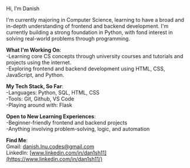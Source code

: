 Hi, I’m Danish

I'm currently majoring in Computer Science, learning to have a broad and in-depth understanding of frontend and backend development. I'm currently building a strong foundation in Python, with fond interest in solving real-world problems through programming.

**What I'm Working On**:  
-Learning core CS concepts through university courses and tutorials and projects using the internet.  
-Exploring frontend and backend development using HTML, CSS, JavaScript, and Python.  

**My Tech Stack, So Far**:  
-Languages: Python, SQL, HTML, CSS  
-Tools: Git, Github, VS Code  
-Playing around with: Flask  

**Open to New Learning Experiences**:  
-Beginner-friendly frontend and backend projects    
-Anything involving problem-solving, logic, and automation  

**Find Me**:  
Gmail: danish.lnu.codes@gmail.com     
LinkedIn: [www.linkedin.com/in/dan1sh11](https://www.linkedin.com/in/dan1sh11/)

<!---
dan1sh11/dan1sh11 is a ✨ special ✨ repository because its `README.md` (this file) appears on your GitHub profile.
You can click the Preview link to take a look at your changes.
--->
